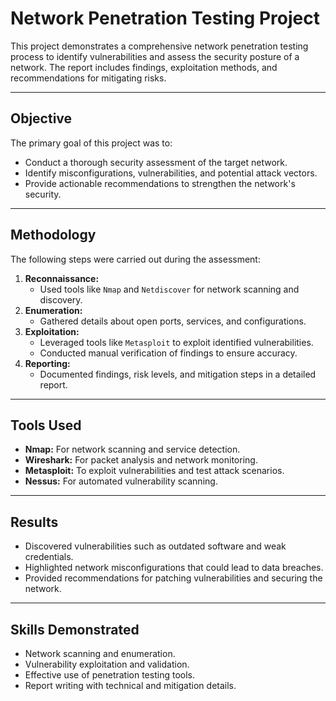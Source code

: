 # Network Penetration Testing Project

This project demonstrates a comprehensive network penetration testing process to identify vulnerabilities and assess the security posture of a network. The report includes findings, exploitation methods, and recommendations for mitigating risks.

---

## Objective
The primary goal of this project was to:
- Conduct a thorough security assessment of the target network.
- Identify misconfigurations, vulnerabilities, and potential attack vectors.
- Provide actionable recommendations to strengthen the network's security.

---

## Methodology
The following steps were carried out during the assessment:
1. **Reconnaissance:**
   - Used tools like `Nmap` and `Netdiscover` for network scanning and discovery.
2. **Enumeration:**
   - Gathered details about open ports, services, and configurations.
3. **Exploitation:**
   - Leveraged tools like `Metasploit` to exploit identified vulnerabilities.
   - Conducted manual verification of findings to ensure accuracy.
4. **Reporting:**
   - Documented findings, risk levels, and mitigation steps in a detailed report.

---

## Tools Used
- **Nmap:** For network scanning and service detection.
- **Wireshark:** For packet analysis and network monitoring.
- **Metasploit:** To exploit vulnerabilities and test attack scenarios.
- **Nessus:** For automated vulnerability scanning.

---

## Results
- Discovered vulnerabilities such as outdated software and weak credentials.
- Highlighted network misconfigurations that could lead to data breaches.
- Provided recommendations for patching vulnerabilities and securing the network.

---

## Skills Demonstrated
- Network scanning and enumeration.
- Vulnerability exploitation and validation.
- Effective use of penetration testing tools.
- Report writing with technical and mitigation details.
